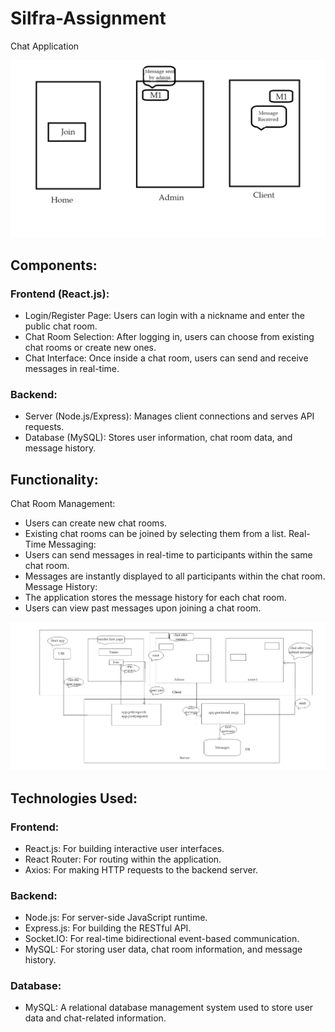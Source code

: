 # Silfra-Assignment
Chat Application

<img src="Readme Images/1.png">

## Components:
### Frontend (React.js):
- Login/Register Page: Users can login with a nickname and enter the public chat room.
- Chat Room Selection: After logging in, users can choose from existing chat rooms or create new ones.
- Chat Interface: Once inside a chat room, users can send and receive messages in real-time.


### Backend:
- Server (Node.js/Express): Manages client connections and serves API requests.
- Database (MySQL): Stores user information, chat room data, and message history.

## Functionality:

Chat Room Management:
- Users can create new chat rooms.
- Existing chat rooms can be joined by selecting them from a list.
Real-Time Messaging:
- Users can send messages in real-time to participants within the same chat room.
- Messages are instantly displayed to all participants within the chat room.
Message History:
- The application stores the message history for each chat room.
- Users can view past messages upon joining a chat room.

<img src="Readme Images/2.png">


## Technologies Used:
### Frontend:
- React.js: For building interactive user interfaces.
- React Router: For routing within the application.
- Axios: For making HTTP requests to the backend server.
### Backend:
- Node.js: For server-side JavaScript runtime.
- Express.js: For building the RESTful API.
- Socket.IO: For real-time bidirectional event-based communication.
- MySQL: For storing user data, chat room information, and message history.
### Database:
- MySQL: A relational database management system used to store user data and chat-related information.

